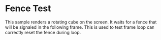 # Fence Test

This sample renders a rotating cube on the screen. It waits for a fence that
will be signaled in the following frame. This is used to test frame loop can
correctly reset the fence during loop.
